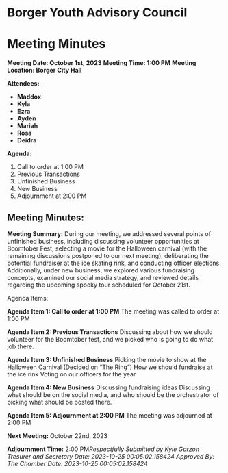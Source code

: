 # Borger Youth Advisory Council
# Meeting Minutes

**Meeting Date: October 1st, 2023**
**Meeting Time: 1:00 PM**
**Meeting Location: Borger City Hall**

**Attendees:**
- **Maddox**
- **Kyla**
- **Ezra**
- **Ayden**
- **Mariah**
- **Rosa**
- **Deidra**

**Agenda:**
1. Call to order at 1:00 PM
2. Previous Transactions
3. Unfinished Business
4. New Business
5. Adjournment at 2:00 PM

## Meeting Minutes:

**Meeting Summary:**
During our meeting, we addressed several points of unfinished business, including discussing volunteer opportunities at Boomtober Fest, selecting a movie for the Halloween carnival (with the remaining discussions postponed to our next meeting), deliberating the potential fundraiser at the ice skating rink, and conducting officer elections. Additionally, under new business, we explored various fundraising concepts, examined our social media strategy, and reviewed details regarding the upcoming spooky tour scheduled for October 21st.

Agenda Items:

**Agenda Item 1: Call to order at 1:00 PM**
The meeting was called to order at 1:00 PM

**Agenda Item 2: Previous Transactions**
Discussing about how we should volunteer for the Boomtober fest, and we picked who is going to do what job there.

**Agenda Item 3: Unfinished Business**
Picking the movie to show at the Halloween Carnival (Decided on “The Ring”)
How we should fundraise at the ice rink
Voting on our officers for the year

**Agenda Item 4: New Business**
Discussing fundraising ideas
Discussing what should be on the social media, and who should be the orchestrator of picking what should be posted there.

**Agenda Item 5: Adjournment at 2:00 PM**
The meeting was adjourned at 2:00 PM

**Next Meeting:**
October 22nd, 2023

**Adjournment Time:**
2:00 PM*Respectfully Submitted by Kyle Garzon*
*Tresurer and Secretary*
*Date: 2023-10-25 00:05:02.158424*
*Approved By: The Chamber*
*Date: 2023-10-25 00:05:02.158424*